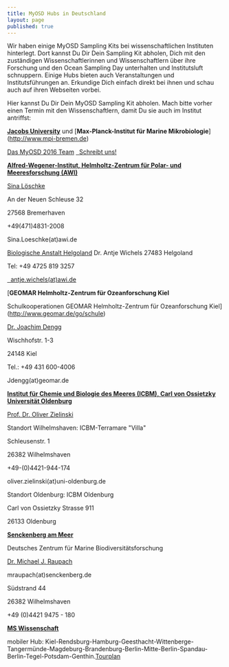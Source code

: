 ```yaml
---
title: MyOSD Hubs in Deutschland
layout: page
published: true
---
```


Wir haben einige MyOSD Sampling Kits bei wissenschaftlichen Instituten hinterlegt. Dort kannst Du Dir Dein Sampling Kit abholen, Dich mit den zuständigen Wissenschaftlerinnen und Wissenschaftlern über ihre Forschung und den Ocean Sampling Day unterhalten und Institutsluft schnuppern. Einige Hubs bieten auch Veranstaltungen und Institutsführungen an. Erkundige Dich einfach direkt bei ihnen und schau auch auf ihren Webseiten vorbei.

Hier kannst Du Dir Dein MyOSD Sampling Kit abholen. Mach bitte vorher einen Termin mit den Wissenschaftlern, damit Du sie auch im Institut antriffst:


[**Jacobs University**](http://www.jacobs-university.de) und [**Max-Planck-Institut für Marine Mikrobiologie**] (http://www.mpi-bremen.de)

[Das MyOSD 2016 Team](/team)
<a href="mailto:myosd-contact@microb3.eu"><i class="fa fa-envelope fa-fw"></i>&nbsp; Schreibt uns!</a>
  


[**Alfred-Wegener-Institut, Helmholtz-Zentrum für Polar- und Meeresforschung (AWI)**](https://www.awi.de)

[Sina Löschke](https://www.awi.de/ueber-uns/organisation/mitarbeiter/sina-loeschke.html)

An der Neuen Schleuse 32

27568 Bremerhaven

+49(471)4831-2008

Sina.Loeschke(at)awi.de

 

[Biologische Anstalt Helgoland](https://www.awi.de/ueber-uns/standorte/helgoland.html)
Dr. Antje Wichels
27483 Helgoland

Tel:     +49 4725 819 3257

<a href="mailto:antje.wichels@awi.de"><i class="fa fa-envelope fa-fw"></i>&nbsp; antje.wichels(at)awi.de</a>


[**GEOMAR Helmholtz-Zentrum für Ozeanforschung Kiel**                        

Schulkooperationen GEOMAR Helmholtz-Zentrum für Ozeanforschung Kiel](http://www.geomar.de/go/schule)

[Dr. Joachim Dengg]( http://www.geomar.de/de/mitarbeiter/d/jdengg/)

Wischhofstr. 1-3

24148 Kiel

Tel.: +49 431 600-4006

Jdengg(at)geomar.de

 

[**Institut für Chemie und Biologie des Meeres (ICBM), Carl von Ossietzky Universität Oldenburg**](http://icbm.de)

[Prof. Dr. Oliver Zielinski](http://www.icbm.de/marine-sensorsysteme/)

Standort Wilhelmshaven: ICBM-Terramare "Villa"

Schleusenstr. 1

26382 Wilhelmshaven

+49-(0)4421-944-174

oliver.zielinski(at)uni-oldenburg.de          

 

Standort Oldenburg: ICBM Oldenburg

Carl von Ossietzky Strasse 911

26133 Oldenburg

 
[**Senckenberg am Meer**]( http://www.senckenberg.de/root/index.php?page_id=154)

Deutsches Zentrum für Marine Biodiversitätsforschung

[Dr. Michael J. Raupach](http://www.senckenberg.de/root/index.php?page_id=14157&preview=true)

mraupach(at)senckenberg.de

Südstrand 44

26382 Wilhelmshaven

+49 (0)4421 9475 - 180
                      

[**MS Wissenschaft**]( https://ms-wissenschaft.de/)

mobiler Hub: Kiel-Rendsburg-Hamburg-Geesthacht-Wittenberge-Tangermünde-Magdeburg-Brandenburg-Berlin-Mitte-Berlin-Spandau-Berlin-Tegel-Potsdam-Genthin.[Tourplan](https://ms-wissenschaft.de/ausstellung/tour-2016/)
